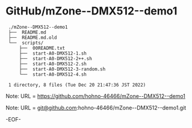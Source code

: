 # GitHub/mZone--DMX512--demo1

     ./mZone--DMX512--demo1
     ├──  README.md
     ├──  README.md.old
     └──  scripts/
         ├──  00README.txt
         ├──  start-A0-DMX512-1.sh
         ├──  start-A0-DMX512-2++.sh
         ├──  start-A0-DMX512-2.sh
         ├──  start-A0-DMX512-3-random.sh
         └──  start-A0-DMX512-4.sh
     
     1 directory, 8 files (Tue Dec 20 21:47:36 JST 2022)


Note: URL = https://github.com/hohno-46466/mZone--DMX512--demo1

Note: URL = git@github.com:hohno-46466/mZone--DMX512--demo1.git

-EOF-
